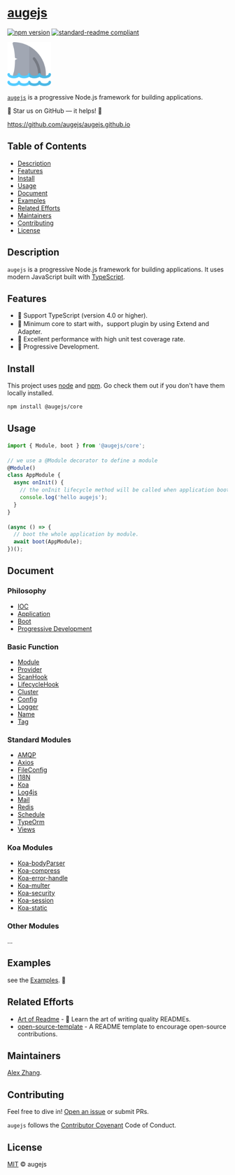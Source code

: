 # [augejs](https://github.com/augejs/augejs.github.io)

[![npm version](https://badge.fury.io/js/%40augejs%2Fcore.svg)](https://www.npmjs.com/package/@augejs/core) [![standard-readme compliant](https://img.shields.io/badge/readme%20style-standard-brightgreen.svg?style=flat-square)](https://github.com/RichardLitt/standard-readme)

<img height="100px" src="./docs/assets/logo.svg">

[`augejs`](https://github.com/augejs/augejs.github.io) is a progressive Node.js framework for building applications.

:star2: Star us on GitHub — it helps! :clap:

https://github.com/augejs/augejs.github.io

## Table of Contents

- [Description](#description)
- [Features](#features)
- [Install](#install)
- [Usage](#usage)
- [Document](#document)
- [Examples](#Examples)
- [Related Efforts](#related-efforts)
- [Maintainers](#maintainers)
- [Contributing](#contributing)
- [License](#license)

## Description

`augejs` is a progressive Node.js framework for building applications. It uses modern JavaScript built with [TypeScript](http://www.typescriptlang.org/).

## Features

+ :penguin: Support TypeScript (version 4.0 or higher).
+ :shell: Minimum core to start with，support plugin by using Extend and Adapter.
+ :lollipop: Excellent performance with high unit test coverage rate.
+ :bread: Progressive Development.

## Install

This project uses [node](http://nodejs.org) and [npm](https://npmjs.com). Go check them out if you don't have them locally installed.

```sh
npm install @augejs/core
```

## Usage

```javascript
import { Module, boot } from '@augejs/core';

// we use a @Module decorator to define a module
@Module()
class AppModule {
  async onInit() {
    // the onInit lifecycle method will be called when application boot
    console.log('hello augejs');
  }
}

(async () => {
  // boot the whole application by module.
  await boot(AppModule);
})();
```

## Document

### Philosophy

+ [IOC](./docs/Philosophy/IOC.md)
+ [Application](./docs/Philosophy/Application.md)
+ [Boot](./docs/Philosophy/boot.md)
+ [Progressive Development](./docs/Philosophy/Progressive-Development.md)

### Basic Function

+ [Module](./docs/BasicFunction/Module.md)
+ [Provider](./docs/BasicFunction/Provider.md)
+ [ScanHook](./docs/BasicFunction/ScanHook.md)
+ [LifecycleHook](./docs/BasicFunction/LifecycleHook.md)
+ [Cluster](./docs/BasicFunction/Cluster.md)
+ [Config](./docs/BasicFunction/Config.md)
+ [Logger](./docs/BasicFunction/Logger.md)
+ [Name](./docs/BasicFunction/Name.md)
+ [Tag](./docs/BasicFunction/Tag.md)

### Standard Modules

+ [AMQP](./docs/StandardModules/AMQP.md)
+ [Axios](./docs/StandardModules/Axios.md)
+ [FileConfig](./docs/StandardModules/FileConfig.md)
+ [I18N](./docs/StandardModules/I18N.md)
+ [Koa](./docs/StandardModules/Koa.md)
+ [Log4js](./docs/StandardModules/Log4js.md)
+ [Mail](./docs/StandardModules/Mail.md)
+ [Redis](./docs/StandardModules/Redis.md)
+ [Schedule](./docs/StandardModules/Schedule.md)
+ [TypeOrm](./docs/StandardModules/TypeOrm.md)
+ [Views](./docs/StandardModules/Views.md)

### Koa Modules

+ [Koa-bodyParser](./docs/StandardModules/Koa-bodyParser.md)
+ [Koa-compress](./docs/StandardModules/Koa-compress.md)
+ [Koa-error-handle](./docs/StandardModules/Koa-error-handle.md)
+ [Koa-multer](./docs/StandardModules/Koa-multer.md)
+ [Koa-security](./docs/StandardModules/Koa-security.md)
+ [Koa-session](./docs/StandardModules/Koa-session.md)
+ [Koa-static](./docs/StandardModules/Koa-static.md)

### Other Modules

...

## Examples

see the [Examples](https://github.com/augejs/examples). :open_book:

## Related Efforts

- [Art of Readme](https://github.com/noffle/art-of-readme) - 💌 Learn the art of writing quality READMEs.
- [open-source-template](https://github.com/davidbgk/open-source-template/) - A README template to encourage open-source contributions.

## Maintainers

[Alex Zhang](https://github.com/alex-zhang).

## Contributing

Feel free to dive in! [Open an issue](https://github.com/augejs/core/issues) or submit PRs.

`augejs` follows the [Contributor Covenant](http://contributor-covenant.org/version/1/3/0/) Code of Conduct.

## License

[MIT](LICENSE) © augejs
